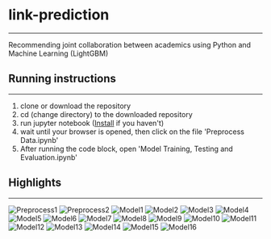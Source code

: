 # link-prediction
---

Recommending joint collaboration between academics using Python and Machine Learning (LightGBM)


## Running instructions

---

1. clone or download the repository
2. cd (change directory) to the downloaded repository
3. run jupyter notebook ([Install](https://jupyter.org/install) if you haven't)
4. wait until your browser is opened, then click on the file 'Preprocess Data.ipynb'
5. After running the code block, open 'Model Training, Testing and Evaluation.ipynb'

## Highlights

---

![Preprocess1](./Screenshots/PreprocessData1.png)
![Preprocess2](./Screenshots/PreprocessData2.png)
![Model1](./Screenshots/Model1.png)
![Model2](./Screenshots/Model2.png)
![Model3](./Screenshots/Model3.png)
![Model4](./Screenshots/Model4.png)
![Model5](./Screenshots/Model5.png)
![Model6](./Screenshots/Model6.png)
![Model7](./Screenshots/Model7.png)
![Model8](./Screenshots/Model8.png)
![Model9](./Screenshots/Model9.png)
![Model10](./Screenshots/Model10.png)
![Model11](./Screenshots/Model11.png)
![Model12](./Screenshots/Model12.png)
![Model13](./Screenshots/Model13.png)
![Model14](./Screenshots/Model14.png)
![Model15](./Screenshots/Model15.png)
![Model16](./Screenshots/Model16.png)
